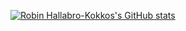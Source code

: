 [![Robin Hallabro-Kokkos's GitHub stats](https://github-readme-stats.vercel.app/api?username=hallabro&include_all_commits=true&hide=stars)](https://github.com/hallabro/hallabro)
